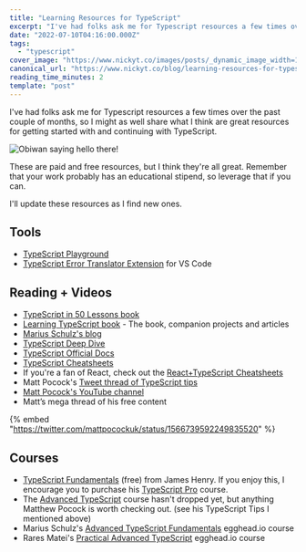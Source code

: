 ```yaml
---
title: "Learning Resources for TypeScript"
excerpt: "I've had folks ask me for Typescript resources a few times over the past couple of months, so I might..."
date: "2022-07-10T04:16:00.000Z"
tags:
  - "typescript"
cover_image: "https://www.nickyt.co/images/posts/_dynamic_image_width=1000,height=420,fit=cover,gravity=auto,format=auto_https%3A%2F%2Fdev-to-uploads.s3.amazonaws.com%2Fuploads%2Farticles%2Fo0css5hj2le5dyrzmj7l.png"
canonical_url: "https://www.nickyt.co/blog/learning-resources-for-typescript-4g1n/"
reading_time_minutes: 2
template: "post"
---
```


I've had folks ask me for Typescript resources a few times over the past couple of months, so I might as well share what I think are great resources for getting started with and continuing with TypeScript.

![Obiwan saying hello there!](https://media.giphy.com/media/xTiIzJSKB4l7xTouE8/giphy.gif)

These are paid and free resources, but I think they're all great. Remember that your work probably has an educational stipend, so leverage that if you can.

I'll update these resources as I find new ones.

## Tools

- [TypeScript Playground](https://www.typescriptlang.org/play)
- [TypeScript Error Translator Extension](https://www.iamdeveloper.com/vscodetips/2022/may-2nd-2022-vs-code-tip-of-the-week-2l6m) for VS Code

## Reading + Videos

- [TypeScript in 50 Lessons book](https://www.smashingmagazine.com/printed-books/typescript-in-50-lessons/)
- [Learning TypeScript book](https://www.learningtypescript.com) - The book, companion projects and articles
- [Marius Schulz's blog](https://mariusschulz.com/blog/series/typescript-evolution)
- [TypeScript Deep Dive](https://www.gitbook.com/book/basarat/typescript)
- [TypeScript Official Docs](https://www.typescriptlang.org/docs/)
- [TypeScript Cheatsheets](https://www.typescriptlang.org/cheatsheets)
- If you're a fan of React, check out the [React+TypeScript Cheatsheets](https://github.com/typescript-cheatsheets/react)
- Matt Pocock's [Tweet thread of TypeScript tips](https://twitter.com/mattpocockuk/status/1497262298368409605)
- [Matt Pocock's YouTube channel](https://www.youtube.com/channel/UCswG6FSbgZjbWtdf_hMLaow)
- Matt’s mega thread of his free content

{% embed "https://twitter.com/mattpocockuk/status/1566739592249835520" %}

## Courses

- [TypeScript Fundamentals](https://typescriptcourses.com/typescript-fundamentals) (free) from James Henry. If you enjoy this, I encourage you to purchase his [TypeScript Pro](https://typescriptcourses.com/typescript-pro) course.
- The [Advanced TypeScript](https://www.mattpocock.com/) course hasn't dropped yet, but anything Matthew Pocock is worth checking out. (see his TypeScript Tips I mentioned above)
- Marius Schulz's [Advanced TypeScript Fundamentals](https://egghead.io/courses/advanced-typescript-fundamentals-579c174f) egghead.io course
- Rares Matei's [Practical Advanced TypeScript](https://egghead.io/courses/practical-advanced-typescript) egghead.io course
